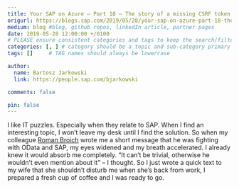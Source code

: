 ```yaml
---
title: Your SAP on Azure – Part 18 – The story of a missing CSRF token
origurl: https://blogs.sap.com/2019/05/28/your-sap-on-azure-part-18-the-story-of-a-missing-csrf-token/
medium: blog #blog, github repos, linkedIn article, partner pages
date: 2019-05-28 12:00:00 +/0100
# PLEASE ensure consistent categories and tags to keep the search/filtering meaningful!
categories: [, ] # category should be a topic and sub-category primary product
tags: []     # TAG names should always be lowercase

author:
  name: Bartosz Jarkowski
  link: https://people.sap.com/bjarkowski

comments: false

pin: false
---
```

I like IT puzzles. Especially when they relate to SAP. When I find an interesting topic, I won’t leave my desk until I find the solution. So when my colleague [Roman Broich](https://people.sap.com/roman_broich_msft) wrote me a short message that he was fighting with OData and SAP, my eyes widened and my breath accelerated. I already knew it would absorb me completely. “It can’t be trivial, otherwise he wouldn’t even mention about it” – I thought. So I just wrote a quick text to my wife that she shouldn’t disturb me when she’s back from work, I prepared a fresh cup of coffee and I was ready to go.
